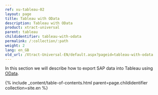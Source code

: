 ```yaml
---
ref: xu-tableau-02
layout: page
title: Tableau with OData
description: Tableau with OData
product: xtract-universal
parent: tableau
childidentifier: tableau-with-odata
permalink: /:collection/:path
weight: 2
lang: en_GB
old_url: /Xtract-Universal-EN/default.aspx?pageid=tableau-with-odata
---
```


In this section we will describe how to export SAP data into Tableau using [OData](../odata). 

{% include _content/table-of-contents.html parent=page.childidentifier collection=site.en %}
